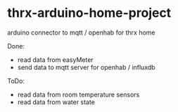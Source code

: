 thrx-arduino-home-project
=========================

arduino connector to mqtt / openhab for thrx home

Done:
* read data from easyMeter 
* send data to mqtt server for openhab / influxdb

ToDo:
* read data from room temperature sensors 
* read data from water state


